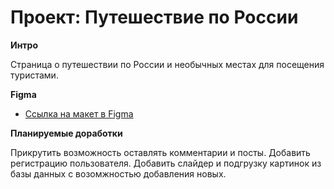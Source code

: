 # Проект: Путешествие по России

**Интро**

Страница о путешествии по России и необычных местах для посещения туристами. 

**Figma**

* [Ссылка на макет в Figma](https://www.figma.com/file/5S2WSbEFL6awjVWJ0NWL8Q/Sprint-3_-Russia-_-desktop-mobile?node-id=28503%3A0)

**Планируемые доработки**

Прикрутить возможность оставлять комментарии и посты. Добавить регистрацию пользователя. Добавить слайдер и подгрузку картинок из базы данных с возомжностью добавления новых.
